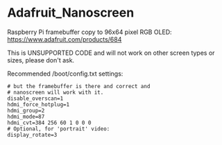 # Adafruit_Nanoscreen
Raspberry Pi framebuffer copy to 96x64 pixel RGB OLED:
https://www.adafruit.com/products/684

This is UNSUPPORTED CODE and will not work on other screen types or sizes, please don't ask.

Recommended /boot/config.txt settings:

```# Not all monitors can handle this resolution,
# but the framebuffer is there and correct and
# nanoscreen will work with it.
disable_overscan=1
hdmi_force_hotplug=1
hdmi_group=2
hdmi_mode=87
hdmi_cvt=384 256 60 1 0 0 0
# Optional, for 'portrait' video:
display_rotate=3
```
